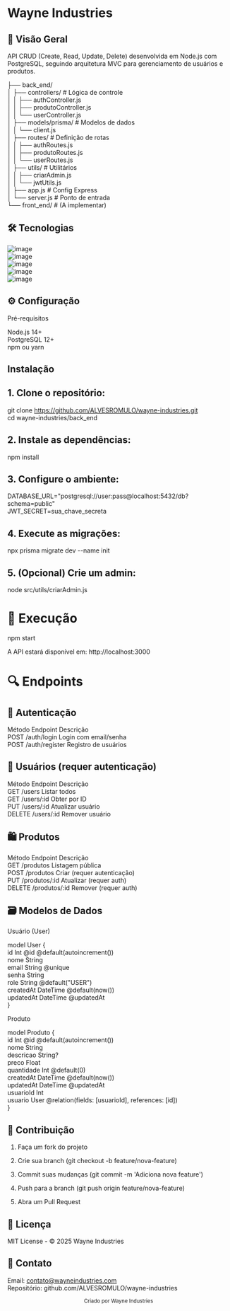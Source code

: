 # Wayne Industries

## 📌 Visão Geral
API CRUD (Create, Read, Update, Delete) desenvolvida em Node.js com PostgreSQL, seguindo arquitetura MVC para gerenciamento de usuários e produtos.

├── back_end/<BR>
│   ├── controllers/          # Lógica de controle<BR>
│   │   ├── authController.js<BR>
│   │   ├── produtoController.js<BR>
│   │   └── userController.js<BR>
│   ├── models/prisma/        # Modelos de dados<BR>
│   │   └── client.js<BR>
│   ├── routes/               # Definição de rotas<BR>
│   │   ├── authRoutes.js<BR>
│   │   ├── produtoRoutes.js<BR>
│   │   └── userRoutes.js<BR>
│   ├── utils/                # Utilitários<BR>
│   │   ├── criarAdmin.js<BR>
│   │   └── jwtUtils.js<BR>
│   ├── app.js                # Config Express<BR>
│   └── server.js             # Ponto de entrada<BR>
└── front_end/                # (A implementar)<BR>

## 🛠 Tecnologias

![image](https://github.com/user-attachments/assets/ee6cda73-9caa-4245-a736-35e044011428)<BR>
![image](https://github.com/user-attachments/assets/3538df6a-974e-4201-902f-4e4941850fc5)<BR>
![image](https://github.com/user-attachments/assets/34287aa5-d883-4ee6-891c-2bf97a43310a)<BR>
![image](https://github.com/user-attachments/assets/320ef808-9616-4bcd-a966-7aa59f3dc093)<BR>
![image](https://github.com/user-attachments/assets/6a9d610c-71ef-40ee-8791-de0b887c13b9)<BR>

## ⚙️ Configuração

Pré-requisitos

Node.js 14+<br>
PostgreSQL 12+<br>
npm ou yarn<br>

## Instalação

## 1. Clone o repositório:

git clone https://github.com/ALVESROMULO/wayne-industries.git<br>
cd wayne-industries/back_end

## 2. Instale as dependências:

npm install

## 3. Configure o ambiente:

DATABASE_URL="postgresql://user:pass@localhost:5432/db?schema=public"<br>
JWT_SECRET=sua_chave_secreta

## 4. Execute as migrações:

npx prisma migrate dev --name init

## 5. (Opcional) Crie um admin:

node src/utils/criarAdmin.js

# 🚀 Execução

npm start<br>

A API estará disponível em: http://localhost:3000

# 🔍 Endpoints

## 🔐 Autenticação

Método	Endpoint	Descrição<br>
POST	/auth/login	Login com email/senha<br>
POST	/auth/register	Registro de usuários<br>

## 👥 Usuários (requer autenticação)

Método	Endpoint	Descrição<br>
GET	/users	Listar todos<br>
GET	/users/:id	Obter por ID<br>
PUT	/users/:id	Atualizar usuário<br>
DELETE	/users/:id	Remover usuário<br>

## 🛍️ Produtos

Método	Endpoint	Descrição<br>
GET	/produtos	Listagem pública<br>
POST	/produtos	Criar (requer autenticação)<br>
PUT	/produtos/:id	Atualizar (requer auth)<br>
DELETE	/produtos/:id	Remover (requer auth)<br>

## 🗃️ Modelos de Dados

Usuário (User)

model User {<br>
  id        Int      @id @default(autoincrement())<br>
  nome      String<br>
  email     String   @unique<br>
  senha     String<br>
  role      String   @default("USER")<br>
  createdAt DateTime @default(now())<br>
  updatedAt DateTime @updatedAt<br>
}<br>

Produto

model Produto {<br>
  id          Int      @id @default(autoincrement())<br>
  nome        String<br>
  descricao   String?<br>
  preco       Float<br>
  quantidade  Int      @default(0)<br>
  createdAt   DateTime @default(now())<br>
  updatedAt   DateTime @updatedAt<br>
  usuarioId   Int<br>
  usuario     User     @relation(fields: [usuarioId], references: [id])<br>
}<br>

## 🤝 Contribuição

1. Faça um fork do projeto

2. Crie sua branch (git checkout -b feature/nova-feature)

3. Commit suas mudanças (git commit -m 'Adiciona nova feature')

4. Push para a branch (git push origin feature/nova-feature)

5. Abra um Pull Request

## 📜 Licença

MIT License - © 2025 Wayne Industries

## 📧 Contato

Email: contato@wayneindustries.com<br>
Repositório: github.com/ALVESROMULO/wayne-industries<br>
<div align="center"> <sub>Criado por Wayne Industries</sub> </div>


